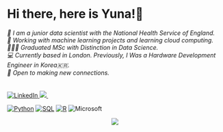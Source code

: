 <!--
**chaeyoonyunakim/chaeyoonyunakim** is a ✨ _special_ ✨ repository because its `README.md` (this file) appears on your GitHub profile.
<h3 align="left"><b>My name is Yuna. Welcome to my page</b></h3><br>
Here are some ideas to get you started:

- 🔭 I’m currently working on ...
- 🌱 I’m currently learning ...
- 👯 I’m looking to collaborate on ...
- 🤔 I’m looking for help with ...
- 💬 Ask me about ...
- 📫 How to reach me: ...
- 😄 Pronouns: ...
- ⚡ Fun fact: ...
-->
<h1 align="left">Hi there, here is Yuna!👋</h1>
<p align="left">
    <i>
        🏦 I am a junior data scientist with the National Health Service of England.<br>
        🌱 Working with machine learning projects and learning cloud computing.<br>
        👨🏻‍🎓 Graduated MSc with Distinction in Data Science.<br>
        💻 Currently based in London. Previously, I Was a Hardware Development Engineer in Korea🇰🇷.<br>
        👯 Open to making new connections.<br><br>
    </i><br>
    <a href="https://www.linkedin.com/in/chaeyoonyunakim">
        <img src="https://img.shields.io/badge/LinkedIn-blue?style=flat-square&logo=linkedin" alt="LinkedIn">
    <a href="mailto:chaeyoonyunakim@gmail.com">
        <img src="https://img.shields.io/badge/Gmail-D14836?style=flat&logo=Gmail&logoColor=white"/>
    <a href="https://www.freecodecamp.org/korean/news/author/chaeyoon/">
        <img scr="https://img.shields.io/badge/website-000000?style=for-the-badge&logo=About.me&logoColor=white">
    </a><br>
</p>

[![Python](https://img.shields.io/badge/python-black?style=for-the-badge&logo=python)](https://github.com/chaeyoonyunakim)
[![SQL](https://img.shields.io/badge/MySQL-00000F?style=for-the-badge&logo=mysql&logoColor=white)](https://github.com/chaeyoonyunakim)
[![R](https://img.shields.io/badge/R-black?style=for-the-badge&logo=r&logoColor=white)](https://github.com/chaeyoonyunakim)
![Microsoft](https://img.shields.io/badge/Microsoft-666666?style=for-the-badge&logo=microsoft&logoColor=white)

<!--
[Dashboard](https://github-readme-stats.vercel.app/api?username=chaeyoonyunakim&theme=blue-green)
[Summary](https://github-readme-stats.vercel.app/api/top-langs/?username=chaeyoonyunakim&theme=blue-green>
[Jira](https://img.shields.io/badge/Jira-0052CC?style=for-the-badge&logo=Jira&logoColor=white)
-->


<p align="center">
  <a href="https://github.com/chaeyoonyunakim">
    <img src="https://komarev.com/ghpvc/?username=chaeyoonyunakim&color=blue&style=flat)" />
  </a>
</p>
